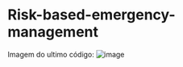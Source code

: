 # Risk-based-emergency-management
Imagem do ultimo código: 
![image](https://user-images.githubusercontent.com/90158519/196164931-9b7c25d5-d21f-4999-bb25-7c08db139f3b.png)



